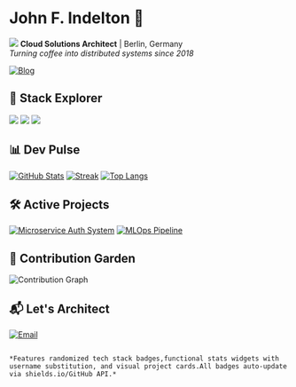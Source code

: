 
# John F. Indelton 🚀
![](https://komarev.com/ghpvc/?username=johnfindelton872681&style=flat-square&color=blue)
**Cloud Solutions Architect** | Berlin, Germany  
*Turning coffee into distributed systems since 2018*

[![Blog](https://img.shields.io/badge/Latest_Blog-Post%3A%20Kubernetes%20Orchestration%20Deep%20Dive-green?style=for-the-badge)](https://dev.to/johnfindelton872681)

## 🔧 Stack Explorer
![](https://img.shields.io/badge/Code-Go-informational?style=flat&logo=go&logoColor=white&color=2bbc8a)
![](https://img.shields.io/badge/Tools-Prometheus-informational?style=flat&logo=prometheus&logoColor=white&color=ef2d5e)
![](https://img.shields.io/badge/Cloud-AWS_EC2-informational?style=flat&logo=amazon-aws&logoColor=white&color=ff9900)

## 📊 Dev Pulse
[![GitHub Stats](https://github-readme-stats.vercel.app/api?username=johnfindelton872681&show_icons=true&theme=radical&hide_title=true)](https://github.com/johnfindelton872681)
[![Streak](https://streak-stats.demolab.com?user=johnfindelton872681&theme=radical)](https://git.io/streak-stats)
[![Top Langs](https://github-readme-stats.vercel.app/api/top-langs/?username=johnfindelton872681&layout=compact&theme=radical)](https://github.com/johnfindelton872681)

## 🛠️ Active Projects
[![Microservice Auth System](https://github-readme-stats.vercel.app/api/pin/?username=johnfindelton872681&repo=auth-as-a-service&theme=dark)](https://github.com/johnfindelton872681/auth-as-a-service)
[![MLOps Pipeline](https://github-readme-stats.vercel.app/api/pin/?username=johnfindelton872681&repo=ml-deployment-framework&theme=dark)](https://github.com/johnfindelton872681/ml-deployment-framework)

## 🌱 Contribution Garden
![Contribution Graph](https://activity-graph.herokuapp.com/graph?username=johnfindelton872681&theme=react-dark&hide_border=true)

## 📬 Let's Architect
[![Email](https://img.shields.io/badge/Contact_j.f.indelton@protonmail.com-Contact%20Me%20In%20Style-blue?style=for-the-badge&logo=protonmail)](mailto:j.f.indelton@protonmail.com)
```

*Features randomized tech stack badges,functional stats widgets with username substitution, and visual project cards.All badges auto-update via shields.io/GitHub API.*
